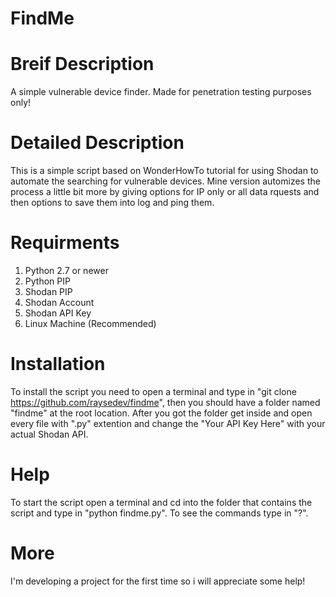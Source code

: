 # FindMe

# Breif Description

A simple vulnerable device finder. Made for penetration testing purposes only!

# Detailed Description

This is a simple script based on WonderHowTo tutorial for using Shodan to automate the searching for vulnerable devices. Mine version automizes the process a little bit more by giving options for IP only or all data rquests and then options to save them into log and ping them.

# Requirments

1. Python 2.7 or newer
2. Python PIP
3. Shodan PIP
4. Shodan Account
5. Shodan API Key
6. Linux Machine (Recommended)

# Installation

To install the script you need to open a terminal and type in "git clone https://github.com/raysedev/findme", then you should have a folder named "findme" at the root location. After you got the folder get inside and open every file with ".py" extention and change the "Your API Key Here" with your actual Shodan API.

# Help

To start the script open a terminal and cd into the folder that contains the script and type in "python findme.py". To see the commands type in "?".

# More

I'm developing a project for the first time so i will appreciate some help!
